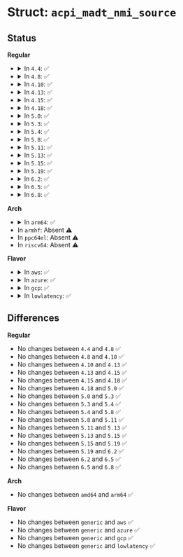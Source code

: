 # Struct: <code>acpi_madt_nmi_source</code>

## Status
<b>Regular</b>
<ul>
<li>
<details>
<summary>In <code>4.4</code>: ✅</summary>

```c
struct acpi_madt_nmi_source {
    struct acpi_subtable_header header;
    u16 inti_flags;
    u32 global_irq;
};
```
</details>
</li>
<li>
<details>
<summary>In <code>4.8</code>: ✅</summary>

```c
struct acpi_madt_nmi_source {
    struct acpi_subtable_header header;
    u16 inti_flags;
    u32 global_irq;
};
```
</details>
</li>
<li>
<details>
<summary>In <code>4.10</code>: ✅</summary>

```c
struct acpi_madt_nmi_source {
    struct acpi_subtable_header header;
    u16 inti_flags;
    u32 global_irq;
};
```
</details>
</li>
<li>
<details>
<summary>In <code>4.13</code>: ✅</summary>

```c
struct acpi_madt_nmi_source {
    struct acpi_subtable_header header;
    u16 inti_flags;
    u32 global_irq;
};
```
</details>
</li>
<li>
<details>
<summary>In <code>4.15</code>: ✅</summary>

```c
struct acpi_madt_nmi_source {
    struct acpi_subtable_header header;
    u16 inti_flags;
    u32 global_irq;
};
```
</details>
</li>
<li>
<details>
<summary>In <code>4.18</code>: ✅</summary>

```c
struct acpi_madt_nmi_source {
    struct acpi_subtable_header header;
    u16 inti_flags;
    u32 global_irq;
};
```
</details>
</li>
<li>
<details>
<summary>In <code>5.0</code>: ✅</summary>

```c
struct acpi_madt_nmi_source {
    struct acpi_subtable_header header;
    u16 inti_flags;
    u32 global_irq;
};
```
</details>
</li>
<li>
<details>
<summary>In <code>5.3</code>: ✅</summary>

```c
struct acpi_madt_nmi_source {
    struct acpi_subtable_header header;
    u16 inti_flags;
    u32 global_irq;
};
```
</details>
</li>
<li>
<details>
<summary>In <code>5.4</code>: ✅</summary>

```c
struct acpi_madt_nmi_source {
    struct acpi_subtable_header header;
    u16 inti_flags;
    u32 global_irq;
};
```
</details>
</li>
<li>
<details>
<summary>In <code>5.8</code>: ✅</summary>

```c
struct acpi_madt_nmi_source {
    struct acpi_subtable_header header;
    u16 inti_flags;
    u32 global_irq;
};
```
</details>
</li>
<li>
<details>
<summary>In <code>5.11</code>: ✅</summary>

```c
struct acpi_madt_nmi_source {
    struct acpi_subtable_header header;
    u16 inti_flags;
    u32 global_irq;
};
```
</details>
</li>
<li>
<details>
<summary>In <code>5.13</code>: ✅</summary>

```c
struct acpi_madt_nmi_source {
    struct acpi_subtable_header header;
    u16 inti_flags;
    u32 global_irq;
};
```
</details>
</li>
<li>
<details>
<summary>In <code>5.15</code>: ✅</summary>

```c
struct acpi_madt_nmi_source {
    struct acpi_subtable_header header;
    u16 inti_flags;
    u32 global_irq;
};
```
</details>
</li>
<li>
<details>
<summary>In <code>5.19</code>: ✅</summary>

```c
struct acpi_madt_nmi_source {
    struct acpi_subtable_header header;
    u16 inti_flags;
    u32 global_irq;
};
```
</details>
</li>
<li>
<details>
<summary>In <code>6.2</code>: ✅</summary>

```c
struct acpi_madt_nmi_source {
    struct acpi_subtable_header header;
    u16 inti_flags;
    u32 global_irq;
};
```
</details>
</li>
<li>
<details>
<summary>In <code>6.5</code>: ✅</summary>

```c
struct acpi_madt_nmi_source {
    struct acpi_subtable_header header;
    u16 inti_flags;
    u32 global_irq;
};
```
</details>
</li>
<li>
<details>
<summary>In <code>6.8</code>: ✅</summary>

```c
struct acpi_madt_nmi_source {
    struct acpi_subtable_header header;
    u16 inti_flags;
    u32 global_irq;
};
```
</details>
</li>
</ul>
<b>Arch</b>
<ul>
<li>
<details>
<summary>In <code>arm64</code>: ✅</summary>

```c
struct acpi_madt_nmi_source {
    struct acpi_subtable_header header;
    u16 inti_flags;
    u32 global_irq;
};
```
</details>
</li>
<li>
In <code>armhf</code>: Absent ⚠️
</li>
<li>
In <code>ppc64el</code>: Absent ⚠️
</li>
<li>
In <code>riscv64</code>: Absent ⚠️
</li>
</ul>
<b>Flavor</b>
<ul>
<li>
<details>
<summary>In <code>aws</code>: ✅</summary>

```c
struct acpi_madt_nmi_source {
    struct acpi_subtable_header header;
    u16 inti_flags;
    u32 global_irq;
};
```
</details>
</li>
<li>
<details>
<summary>In <code>azure</code>: ✅</summary>

```c
struct acpi_madt_nmi_source {
    struct acpi_subtable_header header;
    u16 inti_flags;
    u32 global_irq;
};
```
</details>
</li>
<li>
<details>
<summary>In <code>gcp</code>: ✅</summary>

```c
struct acpi_madt_nmi_source {
    struct acpi_subtable_header header;
    u16 inti_flags;
    u32 global_irq;
};
```
</details>
</li>
<li>
<details>
<summary>In <code>lowlatency</code>: ✅</summary>

```c
struct acpi_madt_nmi_source {
    struct acpi_subtable_header header;
    u16 inti_flags;
    u32 global_irq;
};
```
</details>
</li>
</ul>

## Differences
<b>Regular</b>
<ul>
<li>
No changes between <code>4.4</code> and <code>4.8</code> ✅
</li>
<li>
No changes between <code>4.8</code> and <code>4.10</code> ✅
</li>
<li>
No changes between <code>4.10</code> and <code>4.13</code> ✅
</li>
<li>
No changes between <code>4.13</code> and <code>4.15</code> ✅
</li>
<li>
No changes between <code>4.15</code> and <code>4.18</code> ✅
</li>
<li>
No changes between <code>4.18</code> and <code>5.0</code> ✅
</li>
<li>
No changes between <code>5.0</code> and <code>5.3</code> ✅
</li>
<li>
No changes between <code>5.3</code> and <code>5.4</code> ✅
</li>
<li>
No changes between <code>5.4</code> and <code>5.8</code> ✅
</li>
<li>
No changes between <code>5.8</code> and <code>5.11</code> ✅
</li>
<li>
No changes between <code>5.11</code> and <code>5.13</code> ✅
</li>
<li>
No changes between <code>5.13</code> and <code>5.15</code> ✅
</li>
<li>
No changes between <code>5.15</code> and <code>5.19</code> ✅
</li>
<li>
No changes between <code>5.19</code> and <code>6.2</code> ✅
</li>
<li>
No changes between <code>6.2</code> and <code>6.5</code> ✅
</li>
<li>
No changes between <code>6.5</code> and <code>6.8</code> ✅
</li>
</ul>
<b>Arch</b>
<ul>
<li>
No changes between <code>amd64</code> and <code>arm64</code> ✅
</li>
</ul>
<b>Flavor</b>
<ul>
<li>
No changes between <code>generic</code> and <code>aws</code> ✅
</li>
<li>
No changes between <code>generic</code> and <code>azure</code> ✅
</li>
<li>
No changes between <code>generic</code> and <code>gcp</code> ✅
</li>
<li>
No changes between <code>generic</code> and <code>lowlatency</code> ✅
</li>
</ul>

